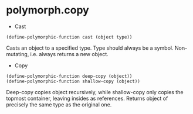 # polymorph.copy

- Cast
``` common-lisp
(define-polymorphic-function cast (object type))
```
Casts an object to a specified type. Type should always be a symbol. Non-mutating, i.e. always returns a new object.

- Copy
``` common-lisp
(define-polymorphic-function deep-copy (object))
(define-polymorphic-function shallow-copy (object))
```
Deep-copy copies object recursively, while shallow-copy only copies the topmost container, leaving insides as references. Returns object of precisely the same type as the original one.
